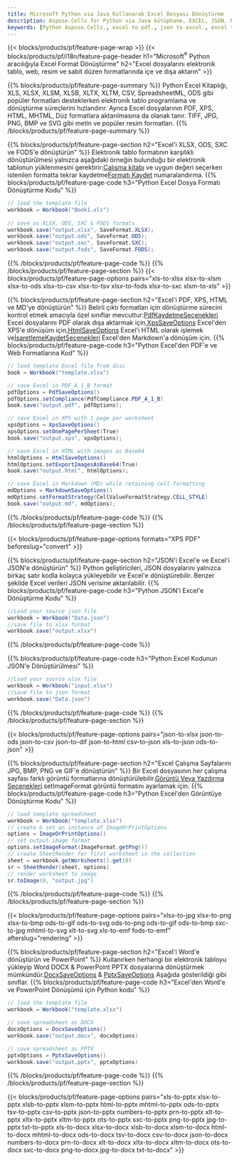 ```yaml
---
title: Microsoft Python via Java Kullanarak Excel Dosyası Dönüştürme
description: Aspose.Cells for Python via Java kütüphane. EXCEL, JSON, PDF, XML, HTML, TXT, TSV, CSV, SQL ve daha fazla formatı yalnızca birkaç satır Python koduyla dönüştürün.
keywords: [Python Aspose.Cells., excel to pdf., json to excel., excel to json., csv to json., json to html., xml to excel and Convert files between various formats in Python]
---
```

{{< blocks/products/pf/feature-page-wrap >}}
{{< blocks/products/pf/i18n/feature-page-header h1="Microsoft<sup>&reg;</sup> Python aracılığıyla Excel Format Dönüştürme" h2="Excel dosyalarını elektronik tablo, web, resim ve sabit düzen formatlarında içe ve dışa aktarın" >}}

{{% blocks/products/pf/feature-page-summary %}}
Python Excel Kitaplığı, XLS, XLSX, XLSM, XLSB, XLTX, XLTM, CSV, SpreadsheetML, ODS gibi popüler formatları desteklerken elektronik tablo programlama ve dönüştürme süreçlerini hızlandırır. Ayrıca Excel dosyalarının PDF, XPS, HTML, MHTML, Düz formatlara aktarılmasına da olanak tanır. TIFF, JPG, PNG, BMP ve SVG gibi metin ve popüler resim formatları.
{{% /blocks/products/pf/feature-page-summary %}}

{{% blocks/products/pf/feature-page-section h2="Excel\'i XLSX, ODS, SXC ve FODS\'e dönüştürün" %}}
 Elektronik tablo formatının karşılıklı dönüştürülmesi yalnızca aşağıdaki örneğin bulunduğu bir elektronik tablonun yüklenmesini gerektirir:[Çalışma kitabı](https://reference.aspose.com/cells/python/asposecells.api/Workbook) ve uygun değeri seçerken istenilen formatta tekrar kaydetme[Formatı Kaydet](https://reference.aspose.com/cells/python/asposecells.api/saveformat) numaralandırma.
{{% blocks/products/pf/feature-page-code h3="Python Excel Dosya Formatı Dönüştürme Kodu" %}}

```cs
// load the template file
workbook = Workbook("Book1.xls")
  
// save as XLSX, ODS, SXC & FODS formats
workbook.save("output.xlsx", SaveFormat.XLSX);
workbook.save("output.ods", SaveFormat.ODS);
workbook.save("output.sxc", SaveFormat.SXC);
workbook.save("output.fods", SaveFormat.FODS);
```
{{% /blocks/products/pf/feature-page-code %}}
{{% /blocks/products/pf/feature-page-section %}}
{{< blocks/products/pf/feature-page-options pairs="xls-to-xlsx xlsx-to-xlsm xlsx-to-ods xlsx-to-csv xlsx-to-tsv xlsx-to-fods xlsx-to-sxc xlsm-to-xls" >}}


{{% blocks/products/pf/feature-page-section h2="Excel\'i PDF, XPS, HTML ve MD\'ye dönüştürün" %}}
 Belirli çıktı formatları için dönüştürme sürecini kontrol etmek amacıyla özel sınıflar mevcuttur:[PdfKaydetmeSeçenekleri](https://reference.aspose.com/cells/python/asposecells.api/PdfSaveOptions) Excel dosyalarını PDF olarak dışa aktarmak için,[XpsSaveOptions](https://reference.aspose.com/cells/python/asposecells.api/XpsSaveOptions) Excel'den XPS'e dönüşüm için,[HtmlSaveOptions](https://reference.aspose.com/cells/python/asposecells.api/HtmlSaveOptions) Excel'i HTML olarak işlemek ve[İşaretlemeKaydetSeçenekleri](https://reference.aspose.com/cells/python/asposecells.api/MarkdownSaveOptions) Excel'den Markdown'a dönüşüm için.
{{% blocks/products/pf/feature-page-code h3="Python Excel\'den PDF\'e ve Web Formatlarına Kod" %}}

```cs
// load template Excel file from disc
book = Workbook("template.xlsx")

// save Excel in PDF_A_1_B format
pdfOptions = PdfSaveOptions()
pdfOptions.setCompliance(PdfCompliance.PDF_A_1_B)
book.save("output.pdf", pdfOptions);

// save Excel in XPS with 1 page per worksheet
xpsOptions = XpsSaveOptions()
xpsOptions.setOnePagePerSheet(True)
book.save("output.xps", xpsOptions);

// save Excel in HTML with images as Base64
htmlOptions = HtmlSaveOptions()
htmlOptions.setExportImagesAsBase64(True)
book.save("output.html", htmlOptions);

// save Excel in Markdown (MD) while retaining cell formatting
mdOptions = MarkdownSaveOptions()
mdOptions.setFormatStrategy(CellValueFormatStrategy.CELL_STYLE)
book.save("output.md", mdOptions);
```
{{% /blocks/products/pf/feature-page-code %}}
{{% /blocks/products/pf/feature-page-section %}}

{{< blocks/products/pf/feature-page-options formats="XPS PDF" beforeslug="convert" >}}

{{% blocks/products/pf/feature-page-section h2="JSON\'i Excel\'e ve Excel\'i JSON\'e dönüştürün" %}}
Python geliştiricileri, JSON dosyalarını yalnızca birkaç satır kodla kolayca yükleyebilir ve Excel'e dönüştürebilir. Benzer şekilde Excel verileri JSON verisine aktarılabilir.
{{% blocks/products/pf/feature-page-code h3="Python JSON\'i Excel\'e Dönüştürme Kodu" %}}
```cs
//Load your source json file
workbook = Workbook("Data.json")
//save file to xlsx format
workbook.save("output.xlsx")
```
{{% /blocks/products/pf/feature-page-code %}}

{{% blocks/products/pf/feature-page-code h3="Python Excel Kodunun JSON\'e Dönüştürülmesi" %}}
```cs
//Load your source xlsx file
workbook = Workbook("input.xlsx")
//save file to json format
workbook.save("Data.json")
```
{{% /blocks/products/pf/feature-page-code %}}
{{% /blocks/products/pf/feature-page-section %}}

{{< blocks/products/pf/feature-page-options pairs="json-to-xlsx json-to-ods json-to-csv json-to-dif json-to-html csv-to-json xls-to-json ods-to-json" >}}

{{% blocks/products/pf/feature-page-section h2="Excel Çalışma Sayfalarını JPG, BMP, PNG ve GIF\'e dönüştürün" %}}
 Bir Excel dosyasının her çalışma sayfası farklı görüntü formatlarına dönüştürülebilir.[Görüntü Veya Yazdırma Seçenekleri](https://reference.aspose.com/cells/python/asposecells.api/ImageOrPrintOptions).setImageFormat görüntü formatını ayarlamak için.
{{% blocks/products/pf/feature-page-code h3="Python Excel\'den Görüntüye Dönüştürme Kodu" %}}
```cs
// load template spreadsheet
workbook = Workbook("template.xlsx")
// create & set an instance of ImageOrPrintOptions
options = ImageOrPrintOptions()
// set output image format
options.setImageFormat(ImageFormat.getPng())
// create SheetRender for first worksheet in the collection
sheet = workbook.getWorksheets().get(0)
sr = SheetRender(sheet, options)
// render worksheet to image
sr.toImage(0, "output.jpg")
```
{{% /blocks/products/pf/feature-page-code %}}
{{% /blocks/products/pf/feature-page-section %}}

{{< blocks/products/pf/feature-page-options pairs="xlsx-to-jpg xlsx-to-png xlsx-to-bmp ods-to-gif ods-to-svg ods-to-png ods-to-gif ods-to-bmp sxc-to-jpg mhtml-to-svg xlt-to-svg xls-to-emf fods-to-emf" afterslug="rendering" >}}

{{% blocks/products/pf/feature-page-section h2="Excel\'i Word\'e dönüştürün ve PowerPoint" %}}
Kullanırken herhangi bir elektronik tabloyu yükleyip Word DOCX & PowerPoint PPTX dosyalarına dönüştürmek mümkündür.[DocxSaveOptions](https://reference.aspose.com/cells/python/asposecells.api/DocxSaveOptions) & [PptxSaveOptions](https://reference.aspose.com/cells/python/asposecells.api/PptxSaveOptions) Aşağıda gösterildiği gibi sınıflar.
{{% blocks/products/pf/feature-page-code h3="Excel\'den Word\'e ve PowerPoint Dönüşümü için Python kodu" %}}
```cs
// load the template file
workbook = Workbook("template.xlsx")

// save spreadsheet as DOCX
docxOptions = DocxSaveOptions()
workbook.save("output.docx", docxOptions)

// save spreadsheet as PPTX
pptxOptions = PptxSaveOptions()
workbook.save("output.pptx", pptxOptions)
```
{{% /blocks/products/pf/feature-page-code %}}
{{% /blocks/products/pf/feature-page-section %}}

{{< blocks/products/pf/feature-page-options pairs="xls-to-pptx xlsx-to-pptx xlsb-to-pptx xlsm-to-pptx html-to-pptx mhtml-to-pptx ods-to-pptx tsv-to-pptx csv-to-pptx json-to-pptx numbers-to-pptx prn-to-pptx xlt-to-pptx xltx-to-pptx xltm-to-pptx ots-to-pptx sxc-to-pptx png-to-pptx jpg-to-pptx txt-to-pptx xls-to-docx xlsx-to-docx xlsb-to-docx xlsm-to-docx html-to-docx mhtml-to-docx ods-to-docx tsv-to-docx csv-to-docx json-to-docx numbers-to-docx prn-to-docx xlt-to-docx xltx-to-docx xltm-to-docx ots-to-docx sxc-to-docx png-to-docx jpg-to-docx txt-to-docx" >}}
